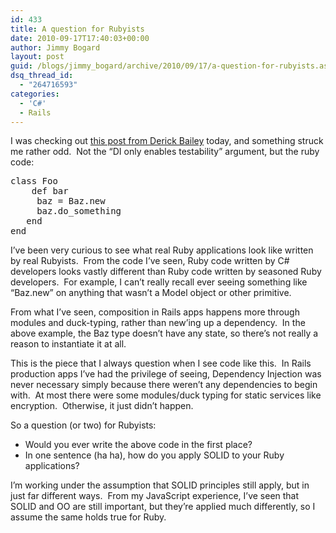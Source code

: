 ```yaml
---
id: 433
title: A question for Rubyists
date: 2010-09-17T17:40:03+00:00
author: Jimmy Bogard
layout: post
guid: /blogs/jimmy_bogard/archive/2010/09/17/a-question-for-rubyists.aspx
dsq_thread_id:
  - "264716593"
categories:
  - 'C#'
  - Rails
---
```

I was checking out [this post from Derick Bailey](http://www.lostechies.com/blogs/derickbailey/archive/2010/09/10/design-and-testability.aspx) today, and something struck me rather odd.&#160; Not the “DI only enables testability” argument, but the ruby code:

<pre>class Foo<br />&#160;&#160;&#160; def bar<br />&#160;&#160;&#160;&#160; baz = Baz.new<br />&#160;&#160;&#160;&#160; baz.do_something<br />&#160;&#160; end
end</pre>

I’ve been very curious to see what real Ruby applications look like written by real Rubyists.&#160; From the code I’ve seen, Ruby code written by C# developers looks vastly different than Ruby code written by seasoned Ruby developers.&#160; For example, I can’t really recall ever seeing something like “Baz.new” on anything that wasn’t a Model object or other primitive.

From what I’ve seen, composition in Rails apps happens more through modules and duck-typing, rather than new’ing up a dependency.&#160; In the above example, the Baz type doesn’t have any state, so there’s not really a reason to instantiate it at all.

This is the piece that I always question when I see code like this.&#160; In Rails production apps I’ve had the privilege of seeing, Dependency Injection was never necessary simply because there weren’t any dependencies to begin with.&#160; At most there were some modules/duck typing for static services like encryption.&#160; Otherwise, it just didn’t happen.

So a question (or two) for Rubyists:

  * Would you ever write the above code in the first place?
  * In one sentence (ha ha), how do you apply SOLID to your Ruby applications?

I’m working under the assumption that SOLID principles still apply, but in just far different ways.&#160; From my JavaScript experience, I’ve seen that SOLID and OO are still important, but they’re applied much differently, so I assume the same holds true for Ruby.